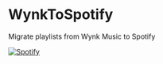 # WynkToSpotify
Migrate playlists from Wynk Music to Spotify


[![Spotify](https://spotify-github-readme.vercel.app/api/spotify)](https://open.spotify.com/embed/playlist/68DkS4T9DaBcms9i6tmcMR)
